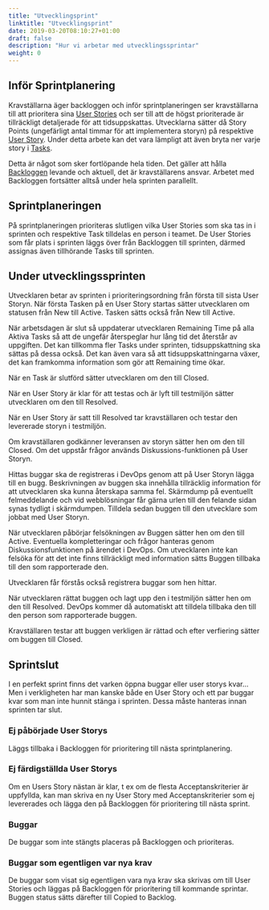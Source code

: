 ```yaml
---
title: "Utvecklingsprint"
linktitle: "Utvecklingsprint"
date: 2019-03-20T08:10:27+01:00
draft: false
description: "Hur vi arbetar med utvecklingssprintar"
weight: 0
---
```

## Inför Sprintplanering

Kravställarna äger backloggen och inför sprintplaneringen ser kravställarna till att prioritera sina [User Stories](/metoder/userstories/) och ser till att de högst prioriterade är tillräckligt detaljerade för att tidsuppskattas. Utvecklarna sätter då Story Points (ungefärligt antal timmar för att implementera storyn) på respektive [User Story](/metoder/userstories/). Under detta arbete kan det vara lämpligt att även bryta ner varje story i [Tasks](/verktyg/devops/#tasks).

Detta är något som sker fortlöpande hela tiden. Det gäller att hålla [Backloggen](/verktyg/devops/#backlog) levande och aktuell, det är kravställarens ansvar. Arbetet med Backloggen fortsätter alltså under hela sprinten parallellt.

## Sprintplaneringen

På sprintplaneringen prioriteras slutligen vilka User Stories som ska tas in i sprinten och respektive Task tilldelas en person i teamet. De User Stories som får plats i sprinten läggs över från Backloggen till sprinten, därmed assignas även tillhörande Tasks till sprinten.

## Under utvecklingssprinten

Utvecklaren betar av sprinten i prioriteringsordning från första till sista User Storyn. När första Tasken på en User Story startas sätter utvecklaren om statusen från New till Active. Tasken sätts också från New till Active.

När arbetsdagen är slut så uppdaterar utvecklaren Remaining Time på alla Aktiva Tasks så att de ungefär återspeglar hur lång tid det återstår av uppgiften. Det kan tillkomma fler Tasks under sprinten, tidsuppskattning ska sättas på dessa också. Det kan även vara så att tidsuppskattningarna växer, det kan framkomma information som gör att Remaining time ökar.

När en Task är slutförd sätter utvecklaren om den till Closed.

När en User Story är klar för att testas och är lyft till testmiljön sätter utvecklaren om den till Resolved.

När en User Story är satt till Resolved tar kravställaren och testar den levererade storyn i testmiljön.

Om kravställaren godkänner leveransen av storyn sätter hen om den till Closed. Om det uppstår frågor används Diskussions-funktionen på User Storyn.

Hittas buggar ska de registreras i DevOps genom att på User Storyn lägga till en bugg. Beskrivningen av buggen ska innehålla tillräcklig information för att utvecklaren ska kunna återskapa samma fel. Skärmdump på eventuellt felmeddelande och vid webblösningar får gärna urlen till den felande sidan synas tydligt i skärmdumpen. Tilldela sedan buggen till den utvecklare som jobbat med User Storyn.

När utvecklaren påbörjar felsökningen av Buggen sätter hen om den till Active. Eventuella kompletteringar och frågor hanteras genom Diskussionsfunktionen på ärendet i DevOps. Om utvecklaren inte kan felsöka för att det inte finns tillräckligt med information sätts Buggen tillbaka till den som rapporterade den.

Utvecklaren får förstås också registrera buggar som hen hittar.

När utvecklaren rättat buggen och lagt upp den i testmiljön sätter hen om den till Resolved. DevOps kommer då automatiskt att tilldela tillbaka den till den person som rapporterade buggen.

Kravställaren testar att buggen verkligen är rättad och efter verfiering sätter om buggen till Closed.

## Sprintslut

I en perfekt sprint finns det varken öppna buggar eller user storys kvar... Men i verkligheten har man kanske både en User Story och ett par buggar kvar som man inte hunnit stänga i sprinten. Dessa måste hanteras innan sprinten tar slut.

### Ej påbörjade User Storys

Läggs tillbaka i Backloggen för prioritering till nästa sprintplanering.

### Ej färdigställda User Storys

Om en Users Story nästan är klar, t ex om de flesta Acceptanskriterier är uppfyllda, kan man skriva en ny User Story med Acceptanskriterier som ej levererades och lägga den på Backloggen för prioritering till nästa sprint.

### Buggar 

De buggar som inte stängts placeras på Backloggen och prioriteras.

### Buggar som egentligen var nya krav

De buggar som visat sig egentligen vara nya krav ska skrivas om till User Stories och läggas på Backloggen för prioritering till kommande sprintar. Buggen status sätts därefter till Copied to Backlog.
